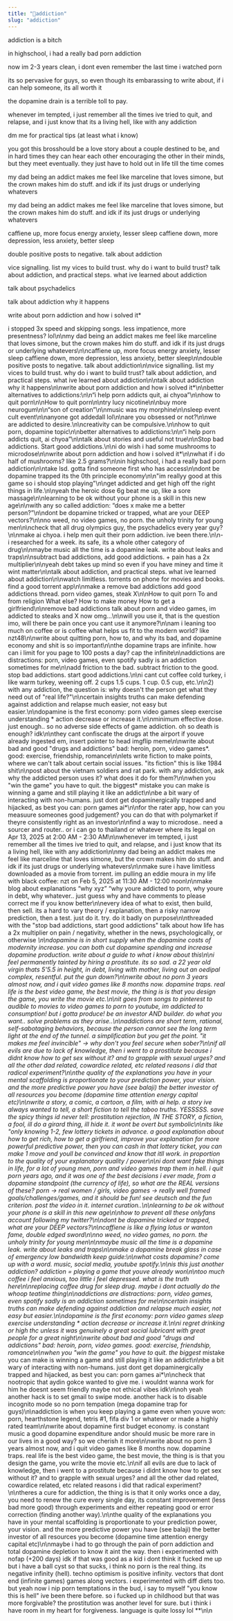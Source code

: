 ```yaml
---
title: "💉addiction"
slug: "addiction"
---
```


addiction is a bitch

in highschool, i had a really bad porn addiction

now im 2-3 years clean, i dont even remember the last time i watched porn

its so pervasive for guys, so even though its embarassing to write about, if i can help someone, its all worth it

the dopamine drain is a terrible toll to pay.

whenever im tempted, i just remember all the times ive tried to quit, and relapse, and i just know that its a living hell, like with any addiction

dm me for practical tips (at least what i know)

you got this brosshould be a love story about a couple destined to be, and in hard times they can hear each other encouraging the other in their minds, but they meet eventually. they just have to hold out in life till the time comes

my dad being an addict makes me feel like marceline that loves simone, but the crown makes him do stuff. and idk if its just drugs or underlying whatevers

my dad being an addict makes me feel like marceline that loves simone, but the crown makes him do stuff. and idk if its just drugs or underlying whatevers

caffiene up, more focus energy anxiety, lesser sleep
caffiene down, more depression, less anxiety, better sleep

double positive posts to negative. talk about addiction

vice signalling. list my vices to build trust. why do i want to build trust?
talk about addiction, and practical steps. what ive learned about addiction

talk about psychadelics


talk about addiction
why it happens

write about porn addiction and how i solved it*

i stopped 3x speed and skipping songs. less impatience, more presentness? lol\n\nmy dad being an addict makes me feel like marceline that loves simone, but the crown makes him do stuff. and idk if its just drugs or underlying whatevers\n\ncaffiene up, more focus energy anxiety, lesser sleep caffiene down, more depression, less anxiety, better sleep\n\ndouble positive posts to negative. talk about addiction\n\nvice signalling. list my vices to build trust. why do i want to build trust? talk about addiction, and practical steps. what ive learned about addiction\n\ntalk about addiction why it happens\n\nwrite about porn addiction and how i solved it*\n\nbetter alternatives to addictions:\n\n“i help porn addicts quit, ai chyoa”\n\nhow to quit porn\n\nHow to quit porn\n\ntry lucy nicotine\n\nbuy more neurogum\n\n“son of creation”\n\nmusic was my morphine\n\nsleep event cult event\n\nanyone got addedall lol\n\nare you obsessed or not?\n\nwe are addicted to desire.\n\ncreativity can be compulsive.\n\nhow to quit porn, dopamine topic\n\nbetter alternatives to addictions:\n\n“i help porn addicts quit, ai chyoa”\n\ntalk about stories and useful not true\n\nStop bad addictions. Start good addictions.\n\ni do wish i had some mushrooms to microdose\n\nwrite about porn addiction and how i solved it*\n\nwhat if i do half of mushrooms? like 2.5 grams?\n\nin highschool, i had a really bad porn addiction\n\ntake lsd. gotta find someone first who has access\n\ndont be dopamine trapped its the 0th principle economy\n\n"im reallyy good at this game so i should stop playing"\n\nget addicted and get high off the right things in life.\n\nyeah the heroic dose 6g beat me up, like a sore massage\n\nlearning to be ok without your phone is a skill in this new age\n\nwith any so called addiction: “does x make me a better person?”\n\ndont be dopamine tricked or trapped, what are your DEEP vectors?\n\nno weed, no video games, no porn. the unholy trinity for young men\n\ncheck that all drug olympics guy, the psychadelics every year guy?\n\nmake ai chyoa. i help men quit their porn addiction. ive been there.\n\n- i researched for a week. its safe, its a whole other category of drug\n\nmaybe music all the time is a dopamine leak. write about leaks and traps\n\nsubtract bad addictions, add good addictions. + pain has a 2x multiplier\n\nyeah debt takes up mind so even if you have miney and time it wint matter\n\ntalk about addiction, and practical steps. what ive learned about addiction\n\nwatch limitless. torrents on phone for movies and books. find a good torrent app\n\nmake a remove bad addictions add good addictions thread. porn video games, steak X\n\nHow to quit porn To and from religion What else? How to make money How to get a girlfriend\n\nremove bad addictions talk about porn and video games, im addicted to steaks and X now omg…\n\nwill you use it, that is the question imo, will there be pain once you cant use it anymore?\n\nam i leaning too much on coffee or is coffee what helps us fit to the modern world? like nzt48\n\nwrite about quitting porn, how to, and why its bad, and dopamine economy and shit is so important\n\nthe dopamine traps are infinite. how can i limit for you page to 100 posts a day? cap the infinite\n\naddictions are distractions: porn, video games, even spotify sadly is an addiction sometimes for me\n\nadd friction to the bad. subtract friction to the good. stop bad addictions. start good addictions.\n\ni cant cut coffee cold turkey, i like warm turkey, weening off. 2 cups 1.5 cups. 1 cup. 0.5 cup, etc.\n\n2) with any addiction, the question is: why doesn't the person get what they need out of "real life?"\n\ncertain insights truths can make defending against addiction and relapse much easier, not easy but easier.\n\ndopamine is the first economy: porn video games sleep exercise understanding * action decrease or increase it.\n\nminimum effective dose. just enough.. so no adverse side effects of game addiction. oh so death is enough? idk\n\nthey cant confiscate the drugs at the airport if youve already ingested em, insert pointer to head imgflip meme\n\nwrite about bad and good "drugs and addictions" bad: heroin, porn, video games*. good: exercise, friendship, romance\n\nlets write fiction to make points, where we can't talk about certain social issues. "its fiction" this is like 1984 shit\n\npost about the vietnam soldiers and rat park. with any addiction, ask why the addicted person uses it? what does it do for them?\n\nwhen you "win the game" you have to quit. the biggest* mistake you can make is winning a game and still playing it like an addict\n\nbe a bit wary of interacting with non-humans. just dont get dopaminergically trapped and hijacked, as best you can: porn games ai*\n\nfor the rater app, how can you measuure someones good judgement? you can do that with polymarket if theyre consistently right as an investor\n\nfind a way to microdose.. need a sourcer and router.. or i can go to thailand or whatever where its legal on Apr 13, 2025 at 2:00 AM - 2:30 AM\n\nwhenever im tempted, i just remember all the times ive tried to quit, and relapse, and i just know that its a living hell, like with any addiction\n\nmy dad being an addict makes me feel like marceline that loves simone, but the crown makes him do stuff. and idk if its just drugs or underlying whatevers\n\nmake sure i have limitless downloaded as a movie from torrent. im pulling an eddie moura in my life with black coffee: nzt on Feb 5, 2025 at 11:30 AM - 12:00 noon\n\nmake blog about explanations “why xyz” “why youre addicted to porn, why youre in debt, why whatever.. just guess why and have comments to please correct me if you know better\n\nevery idea of what to exist, then build, then sell. its a hard to vary theory / explanation, then a risky narrow prediction, then a test. just do it. try. do it badly on purpose\n\nthreaded with the "stop bad addictions, start good addictions" talk about how life has a 2x multiplier on pain / negativity, whether in the news, psychologically, or otherwise **\n\ndopamine is in short supply when the dopamine costs of modernity increase. you can both cut dopamine spending and increase dopamine production. write about a guide to what i know about this\n\ni feel permanently tainted by hiring a prostitute. its so sad. a 22 year old virgin thats 5'5.5 in height, in debt, living with mother, living out an oedipal complex, resentful. put the gun down?\n\nwrite about no porn 3 years almost now, and i quit video games like 8 months now. dopamine traps. real life is the best video game, the best movie, the thing is is that you design the game, you write the movie etc.\n\nit goes from songs to pinterest to audible to movies to video games to porn to youtube, im addicted to consumption! but i gotta produce! be an investor AND builder. do what you want.. solve problems as they arise..\n\naddictions are short term, rational, self-sabotaging behaviors, because the person cannot see the long term light at the end of the tunnel. a simplification but you get the point. "it makes me feel invincible" -> why don't you feel secure when sober?\n\nif all evils are due to lack of knowledge, then i went to a prostitute because i didnt know how to get sex without it? and to grapple with sexual urges? and all the other dad related, cowardice related, etc related reasons i did that radical experiment?\n\nthe quality of the explanations you have in your mental scaffolding is proportionate to your prediction power, your vision. and the more predictive power you have (see balaji) the better investor of all resources you become (dopamine time attention energy capital etc)\n\nwrite a story, a comic, a cartoon, a film, with ai help. a story ive always wanted to tell, a short fiction to tell the taboo truths. YESSSSS. save the spicy things id never tell: prostitution rejection, IN THE STORY, a fiction, a fool, ill do a girard thing, ill hide it. it wont be overt but symbolic\n\nits like "only knowing 1-2, few lottery tickets in advance. a good explanation about how to get rich, how to get a girlfriend, improve your explanation for more powerful predictive power, then you can cash in that lottery ticket, you can make 1 move and youll be convinced and know that itll work. in proportion to the quality of your explanatory quality / power\n\ni dont want fake things in life, for a lot of young men, porn and video games trap them in hell. i quit porn years ago, and it was one of the best decisions i ever made, from a dopamine standpoint (the currency of life), so what are the REAL versions of these? porn -> real women / girls, video games -> really well framed goals/challenges/games, and it should be fun! see deutsch and the fun criterion. post the video in it. internet curation..\n\nlearning to be ok without your phone is a skill in this new age\n\nhow to prevent all these onlyfans account following my twitter?\n\ndont be dopamine tricked or trapped, what are your DEEP vectors?\n\ncaffiene is like a flying lotus or wanton fame, double edged sword\n\nno weed, no video games, no porn. the unholy trinity for young men\n\nmaybe music all the time is a dopamine leak. write about leaks and traps\n\nmake a dopamine break glass in case of emergency low bandwidth keep guide:\n\nwhat costs dopamine? come up with a word. music, social media, youtube spotify.\n\nis this just another addiction? addiction = playing a game that youve already won\n\ntoo much coffee i feel anxious, too little i feel depressed. what is the truth here\n\nreplacing coffee drug for sleep drug. maybe i dont actually do the whoop teatime thing\n\naddictions are distractions: porn, video games, even spotify sadly is an addiction sometimes for me\n\ncertain insights truths can make defending against addiction and relapse much easier, not easy but easier.\n\ndopamine is the first economy: porn video games sleep exercise understanding * action decrease or increase it.\n\ni regret drinking or high thc unless it was genuinely a great social lubricant with great people for a great night\n\nwrite about bad and good "drugs and addictions" bad: heroin, porn, video games*. good: exercise, friendship, romance\n\nwhen you "win the game" you have to quit. the biggest* mistake you can make is winning a game and still playing it like an addict\n\nbe a bit wary of interacting with non-humans. just dont get dopaminergically trapped and hijacked, as best you can: porn games ai*\n\ncheck that nootropic that aydin gokce wanted to give me. i wouldnt wanna work for him he doesnt seem friendly maybe not ethical vibes idk\n\noh yeah another hack is to set gmail to swipe mode. another hack is to disable incognito mode so no porn tempation (mega dopamine trap for guys)\n\naddiction is when you keep playing a game even when youve won: porn, hearthstone legend, tetris #1, fifa div 1 or whatever or made a  highly rated team\n\nwrite about dopamine first budget economy. is constant music a good dopamine expenditure andor should music be more rare in our lives in a good way? so we cherish it more\n\nwrite about no porn 3 years almost now, and i quit video games like 8 months now. dopamine traps. real life is the best video game, the best movie, the thing is is that you design the game, you write the movie etc.\n\nif all evils are due to lack of knowledge, then i went to a prostitute because i didnt know how to get sex without it? and to grapple with sexual urges? and all the other dad related, cowardice related, etc related reasons i did that radical experiment?\n\ntheres a cure for addiction, the thing is is that it only works once a day, you need to renew the cure every single day, its constant improvement (less bad more good) through experiments and either repeating good or error correction (finding another way).\n\nthe quality of the explanations you have in your mental scaffolding is proportionate to your prediction power, your vision. and the more predictive power you have (see balaji) the better investor of all resources you become (dopamine time attention energy capital etc)\n\nmaybe i had to go through the pain of porn addiction and total dopamine depletion to know it aint the way. then i experimented with nofap (+200 days) idk if that was good as a kid i dont think it fucked me up but i have a ball cyst so that sucks, i think no porn is the real thing. its negative infinity (hell). techno optimism is positive infinity. vectors that dont end (infinite games) games along vectors. i experimented with diff diets too. but yeah now i nip porn temptations in the bud, i say to myself "you know this is hell" ive been there before. so i fucked up in childhood but that was more forgivable? the prostitution was another level for sure. but i think i have room in my heart for forgiveness. language is quite lossy lol **\n\n